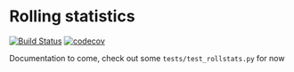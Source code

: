 # Rolling statistics
[![Build Status](https://travis-ci.com/jonathangjertsen/rollstats.svg?branch=master)](https://travis-ci.com/jonathangjertsen/rollstats)
[![codecov](https://codecov.io/gh/jonathangjertsen/rollstats/branch/master/graph/badge.svg)](https://codecov.io/gh/jonathangjertsen/rollstats)

Documentation to come, check out some `tests/test_rollstats.py` for now

